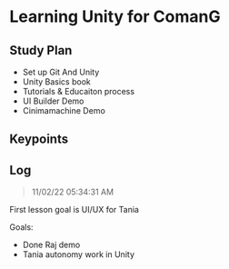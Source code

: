 # Learning Unity for ComanG

## Study Plan

- Set up Git And Unity
- Unity Basics book
- Tutorials & Educaiton process
- UI Builder Demo
- Cinimamachine Demo

## Keypoints

## Log

> 11/02/22 05:34:31 AM

First lesson goal is UI/UX for Tania



Goals:

- Done Raj demo
- Tania autonomy work in Unity
